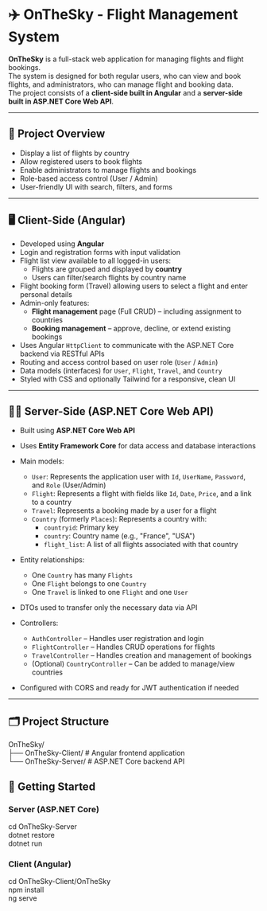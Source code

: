 # ✈️ OnTheSky - Flight Management System

**OnTheSky** is a full-stack web application for managing flights and flight bookings.  
The system is designed for both regular users, who can view and book flights, and administrators, who can manage flight and booking data.  
The project consists of a **client-side built in Angular** and a **server-side built in ASP.NET Core Web API**.

---

## 🧭 Project Overview

- Display a list of flights by country
- Allow registered users to book flights
- Enable administrators to manage flights and bookings
- Role-based access control (User / Admin)
- User-friendly UI with search, filters, and forms

---

## 🖥️ Client-Side (Angular)

- Developed using **Angular**
- Login and registration forms with input validation
- Flight list view available to all logged-in users:
  - Flights are grouped and displayed by **country**
  - Users can filter/search flights by country name
- Flight booking form (Travel) allowing users to select a flight and enter personal details
- Admin-only features:
  - **Flight management** page (Full CRUD) – including assignment to countries
  - **Booking management** – approve, decline, or extend existing bookings
- Uses Angular `HttpClient` to communicate with the ASP.NET Core backend via RESTful APIs
- Routing and access control based on user role (`User` / `Admin`)
- Data models (interfaces) for `User`, `Flight`, `Travel`, and `Country`
- Styled with CSS and optionally Tailwind for a responsive, clean UI

---

## 🧑‍💻 Server-Side (ASP.NET Core Web API)

- Built using **ASP.NET Core Web API**
- Uses **Entity Framework Core** for data access and database interactions
- Main models:
  - `User`: Represents the application user with `Id`, `UserName`, `Password`, and `Role` (User/Admin)
  - `Flight`: Represents a flight with fields like `Id`, `Date`, `Price`, and a link to a country
  - `Travel`: Represents a booking made by a user for a flight
  - `Country` (formerly `Places`): Represents a country with:
    - `countryid`: Primary key
    - `country`: Country name (e.g., "France", "USA")
    - `flight_list`: A list of all flights associated with that country
- Entity relationships:
  - One `Country` has many `Flights`
  - One `Flight` belongs to one `Country`
  - One `Travel` is linked to one `Flight` and one `User`

- DTOs used to transfer only the necessary data via API
- Controllers:
  - `AuthController` – Handles user registration and login
  - `FlightController` – Handles CRUD operations for flights
  - `TravelController` – Handles creation and management of bookings
  - (Optional) `CountryController` – Can be added to manage/view countries
- Configured with CORS and ready for JWT authentication if needed

---

## 🗂️ Project Structure
 OnTheSky/  
      ├── OnTheSky-Client/       # Angular frontend application  
      └── OnTheSky-Server/       # ASP.NET Core backend API

## 🚀 Getting Started

### Server (ASP.NET Core)
cd OnTheSky-Server  
dotnet restore  
dotnet run  
### Client (Angular)
cd OnTheSky-Client/OnTheSky  
npm install  
ng serve  
